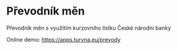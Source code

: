# Převodník měn
Převodník měn s využitím kurzovního lístku České národní banky

Online demo: https://apps.turyna.eu/prevody
